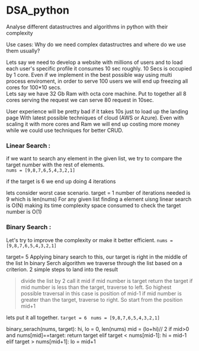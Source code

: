 # DSA_python
Analyse different datastructres and algorithms in python with their complexity

Use cases: Why do we need complex datastructres and where do we use them usually?

Lets say we need to develop a website with millions of users and to load each user's specific profile it consumes 10 sec roughly.
10 Secs is occupied by 1 core. Even if we implement in the best possible way using multi process enviroment,
in order to serve 100 users we will end up freezing all cores for 100*10  secs.  
Lets say we have 32 Gb Ram with octa core machine. Put to together all 8 cores serving the request we can serve 80 request in 10sec.

User experience will be pretty bad if it takes 10s just to load up the landing page
With latest possible techniques of cloud (AWS or Azure). Even with scaling it with more cores and Ram we will end up costing more money
while we could use techniques for better CRUD. 
<br>
### Linear Search :
if we want to search any element in the given list, we try to compare the target number with the rest of elements.
<br>
`nums = [9,8,7,6,5,4,3,2,1]`

if the target is 6
we end up doing 4 iterations 

lets consider worst case scenario.
target = 1
number of iterations needed is 9 which is len(nums)
For any given list finding a element uisng linear search is O(N) making its time complexity
space consumed to check the target number is O(1)


### Binary Search :
Let's try to improve the complexity or make it better efficient.
`nums = [9,8,7,6,5,4,3,2,1]`

target= 5
Applying binary search to this, our target is right in the middle of the list
In binary Serch algorithm we traverse through the list based on a criterion. 
2 simple steps to land into the result
> divide the list by 2 call it mid
>  if mid number is target return the target
>  if mid number is less than the target, traverse to left. So highest possible traversal in this case is position of mid-1
>  if mid number is greater than the target, traverse to right. So start from the position mid+1

lets put it all together.
`target = 6 `
`nums = [9,8,7,6,5,4,3,2,1]`

binary_serach(nums, target):
  hi, lo = 0, len(nums)
  mid = (lo+hi)// 2
  if mid>0 and nums[mid]==target:
    return target
  elif target < nums[mid-1]:
    hi = mid-1
  elif target > nums[mid+1]:
    lo = mid+1



